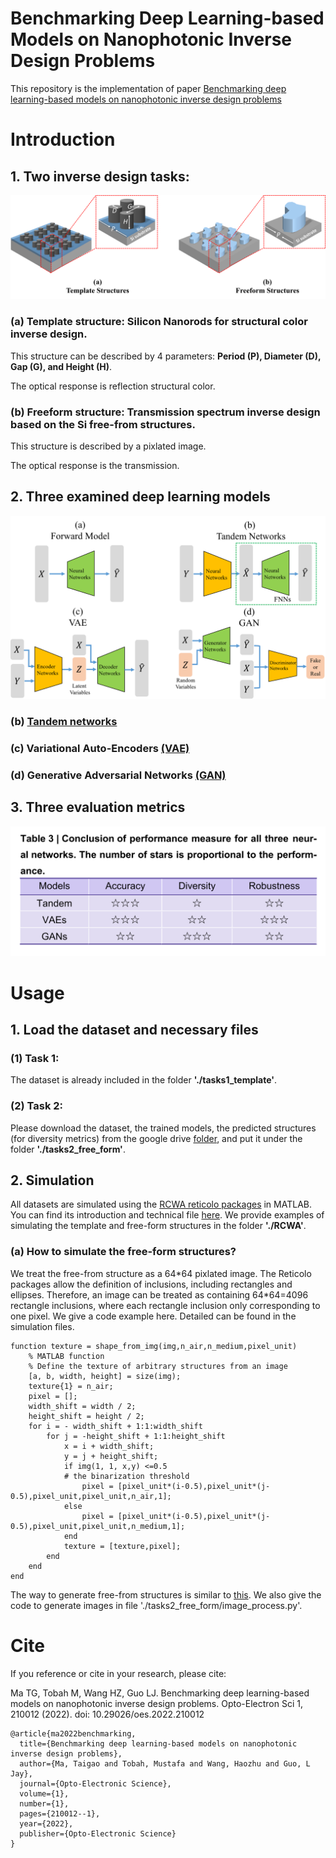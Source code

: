 # Benchmarking Deep Learning-based Models on Nanophotonic Inverse Design Problems

This repository is the implementation of paper [Benchmarking deep learning-based models on nanophotonic inverse design problems](https://www.oejournal.org/article/doi/10.29026/oes.2022.210012)

# Introduction
## 1. Two inverse design tasks:
![Geometry illustration](./Figures/Structures.png)
### (a) Template structure: Silicon Nanorods for structural color inverse design. 

This structure can be described by 4 parameters: **Period (P), Diameter (D), Gap (G), and Height (H)**. 

The optical response is reflection structural color. 

### (b) Freeform structure: Transmission spectrum inverse design based on the Si free-from structures. 

This structure is described by a pixlated image. 

The optical response is the transmission. 

## 2. Three examined deep learning models
![Model illustrations](./Figures/Models.png)
### (b) [Tandem networks](https://onlinelibrary.wiley.com/doi/10.1002/adma.201905467)
### (c) Variational Auto-Encoders [(VAE)](https://proceedings.neurips.cc/paper/2015/file/8d55a249e6baa5c06772297520da2051-Paper.pdf)
### (d) Generative Adversarial Networks [(GAN)](https://arxiv.org/pdf/1411.1784.pdf)

## 3. Three evaluation metrics
![Metrics summary](./Figures/Metrics.png)


# Usage

## 1. Load the dataset and necessary files

### (1) Task 1: 

The dataset is already included in the folder **'./tasks1_template'**.

### (2) Task 2: 

Please download the dataset, the trained models, the predicted structures (for diversity metrics) from the google drive [folder](https://drive.google.com/drive/folders/1VXDLD6ydglWOBs8TvXCm3-S5YbgiWuU4?usp=sharing), and put it under the folder **'./tasks2_free_form'**. 

## 2. Simulation

All datasets are simulated using the [RCWA reticolo packages](https://zenodo.org/record/3610175#.YlTu6eiZOCq) in MATLAB. You can find its introduction and technical file [here](https://arxiv.org/ftp/arxiv/papers/2101/2101.00901.pdf). We provide examples of simulating the template and free-form structures in the folder **'./RCWA'**.  

### (a) How to simulate the free-form structures?

We treat the free-from structure as a 64\*64 pixlated image. The Reticolo packages allow the definition of inclusions, including rectangles and ellipses. Therefore, an image can be treated as containing 64\*64=4096 rectangle inclusions, where each rectangle inclusion only corresponding to one pixel. We give a code example here. Detailed can be found in the simulation files. 

```
function texture = shape_from_img(img,n_air,n_medium,pixel_unit)
    % MATLAB function
    % Define the texture of arbitrary structures from an image 
    [a, b, width, height] = size(img);
    texture{1} = n_air;
    pixel = [];
    width_shift = width / 2;
    height_shift = height / 2;
    for i = - width_shift + 1:1:width_shift
        for j = -height_shift + 1:1:height_shift
            x = i + width_shift;
            y = j + height_shift;
            if img(1, 1, x,y) <=0.5
            # the binarization threshold
                pixel = [pixel_unit*(i-0.5),pixel_unit*(j-0.5),pixel_unit,pixel_unit,n_air,1];
            else
                pixel = [pixel_unit*(i-0.5),pixel_unit*(j-0.5),pixel_unit,pixel_unit,n_medium,1]; 
            end
            texture = [texture,pixel];
        end
    end   
end

```

The way to generate free-from structures is similar to [this](https://github.com/shapely/shapely). We also give the code to generate images in file './tasks2_free_form/image_process.py'.

# Cite

If you reference or cite in your research, please cite: 

Ma TG, Tobah M, Wang HZ, Guo LJ. Benchmarking deep learning-based models on nanophotonic inverse design problems. Opto-Electron Sci 1, 210012 (2022). doi: 10.29026/oes.2022.210012

```
@article{ma2022benchmarking,
  title={Benchmarking deep learning-based models on nanophotonic inverse design problems},
  author={Ma, Taigao and Tobah, Mustafa and Wang, Haozhu and Guo, L Jay},
  journal={Opto-Electronic Science},
  volume={1},
  number={1},
  pages={210012--1},
  year={2022},
  publisher={Opto-Electronic Science}
}
```
